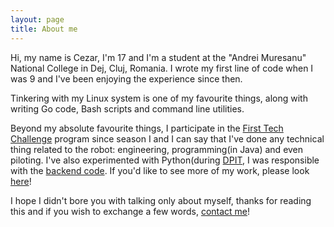 ```yaml
---
layout: page
title: About me
---
```


Hi, my name is Cezar, I'm 17 and I'm a student at the "Andrei Muresanu" National College in Dej, Cluj, Romania. I wrote my first line of code when I was 9 and I've been enjoying the experience since then.

Tinkering with my Linux system is one of my favourite things, along with writing Go code, Bash scripts and command line utilities.

Beyond my absolute favourite things, I participate in the [First Tech Challenge](https://natieprineducatie.ro/) program since season I and I can say that I've done any technical thing related to the robot: engineering, programming(in Java) and even piloting. I've also experimented with Python(during [DPIT](https://dpit.ro/), I was responsible with the [backend code](https://github.com/cezarmathe/smartplug-backend). If you'd like to see more of my work, please look [here](https://cezarmathe.com/portfolio)!

I hope I didn't bore you with talking only about myself, thanks for reading this and if you wish to exchange a few words, [contact me](https://cezarmathe.com/contact)!
